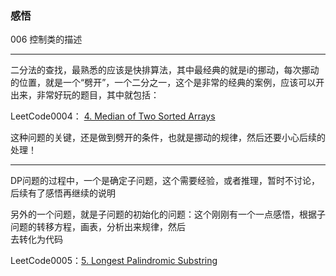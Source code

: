 ### 感悟

006 控制类的描述

---

二分法的查找，最熟悉的应该是快排算法，其中最经典的就是i的挪动，每次挪动的位置，就是一个“劈开”，一个二分之一，这个是非常的经典的案例，应该可以开出来，非常好玩的题目，其中就包括：

LeetCode0004： [4. Median of Two Sorted Arrays](https://leetcode.com/problems/median-of-two-sorted-arrays/)

这种问题的关键，还是做到劈开的条件，也就是挪动的规律，然后还要小心后续的处理！

---

DP问题的过程中，一个是确定子问题，这个需要经验，或者推理，暂时不讨论，后续有了感悟再继续的说明   

另外的一个问题，就是子问题的初始化的问题：这个刚刚有一个一点感悟，根据子问题的转移方程，画表，分析出来规律，然后   
去转化为代码

LeetCode0005：[5. Longest Palindromic Substring](https://leetcode.com/problems/longest-palindromic-substring/)




